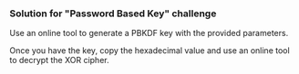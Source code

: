 ### Solution for "Password Based Key" challenge

Use an online tool to generate a PBKDF key with the provided parameters.

Once you have the key, copy the hexadecimal value and use an online tool to decrypt the XOR cipher.